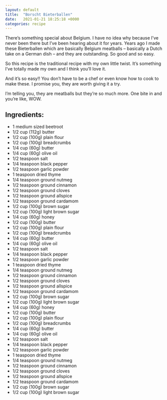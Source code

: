 ```yaml
---
layout: default
title:  "Borscht Bieterballen"
date:   2021-01-21 18:25:18 +0000
categories: recipe
---
```

There’s something special about Belgium. I have no idea why because I’ve never been there but I’ve been hearing about it for years. Years ago I made these Bieterballen which are basically Belgium meatballs – basically a Dutch take on a German dish – and they are outstanding. So good and so easy.

So this recipe is the traditional recipe with my own little twist. It’s something I’ve totally made my own and I think you’ll love it.

And it’s so easy!! You don’t have to be a chef or even know how to cook to make these. I promise you, they are worth giving it a try.

I’m telling you, they are meatballs but they’re so much more. One bite in and you’re like, WOW.


## Ingredients:

- 1 medium sized beetroot
- 1/2 cup (112g) butter
- 1/2 cup (100g) plain flour
- 1/2 cup (100g) breadcrumbs
- 1/4 cup (60g) butter
- 1/4 cup (60g) olive oil
- 1/2 teaspoon salt
- 1/4 teaspoon black pepper
- 1/2 teaspoon garlic powder
- 1 teaspoon dried thyme
- 1/4 teaspoon ground nutmeg
- 1/2 teaspoon ground cinnamon
- 1/2 teaspoon ground cloves
- 1/2 teaspoon ground allspice
- 1/2 teaspoon ground cardamom
- 1/2 cup (100g) brown sugar
- 1/2 cup (100g) light brown sugar
- 1/4 cup (60g) honey
- 1/2 cup (100g) butter
- 1/2 cup (100g) plain flour
- 1/2 cup (100g) breadcrumbs
- 1/4 cup (60g) butter
- 1/4 cup (60g) olive oil
- 1/2 teaspoon salt
- 1/4 teaspoon black pepper
- 1/2 teaspoon garlic powder
- 1 teaspoon dried thyme
- 1/4 teaspoon ground nutmeg
- 1/2 teaspoon ground cinnamon
- 1/2 teaspoon ground cloves
- 1/2 teaspoon ground allspice
- 1/2 teaspoon ground cardamom
- 1/2 cup (100g) brown sugar
- 1/2 cup (100g) light brown sugar
- 1/4 cup (60g) honey
- 1/2 cup (100g) butter
- 1/2 cup (100g) plain flour
- 1/2 cup (100g) breadcrumbs
- 1/4 cup (60g) butter
- 1/4 cup (60g) olive oil
- 1/2 teaspoon salt
- 1/4 teaspoon black pepper
- 1/2 teaspoon garlic powder
- 1 teaspoon dried thyme
- 1/4 teaspoon ground nutmeg
- 1/2 teaspoon ground cinnamon
- 1/2 teaspoon ground cloves
- 1/2 teaspoon ground allspice
- 1/2 teaspoon ground cardamom
- 1/2 cup (100g) brown sugar
- 1/2 cup (100g) light brown sugar
